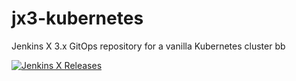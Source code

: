 # jx3-kubernetes
   
Jenkins X 3.x GitOps repository for a vanilla Kubernetes cluster bb
        
[![Jenkins X Releases](https://img.shields.io/badge/Jenkins%20X-Releases-blue)](docs/README.md)
